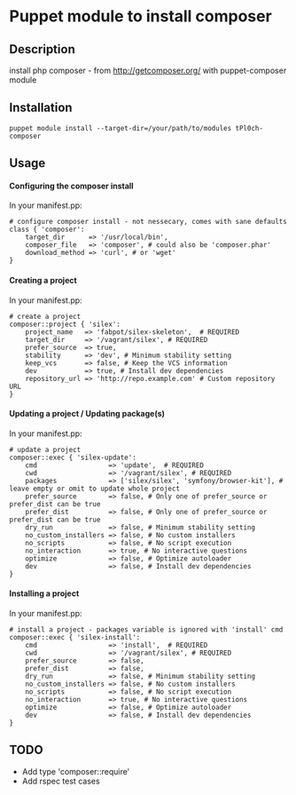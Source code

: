 # Puppet module to install composer

## Description

install php composer - from http://getcomposer.org/ with puppet-composer module

## Installation

    puppet module install --target-dir=/your/path/to/modules tPl0ch-composer

## Usage


#### Configuring the composer install

In your manifest.pp:

    # configure composer install - not nessecary, comes with sane defaults
    class { 'composer':
        target_dir      => '/usr/local/bin',
        composer_file   => 'composer', # could also be 'composer.phar'
        download_method => 'curl', # or 'wget'
    }

#### Creating a project

In your manifest.pp:

    # create a project
    composer::project { 'silex':
        project_name   => 'fabpot/silex-skeleton',  # REQUIRED
        target_dir     => '/vagrant/silex', # REQUIRED
        prefer_source  => true,
        stability      => 'dev', # Minimum stability setting
        keep_vcs       => false, # Keep the VCS information
        dev            => true, # Install dev dependencies
        repository_url => 'http://repo.example.com' # Custom repository URL
    }

#### Updating a project / Updating package(s)

In your manifest.pp:

    # update a project
    composer::exec { 'silex-update':
        cmd                  => 'update',  # REQUIRED
        cwd                  => '/vagrant/silex', # REQUIRED
        packages             => ['silex/silex', 'symfony/browser-kit'], # leave empty or omit to update whole project
        prefer_source        => false, # Only one of prefer_source or prefer_dist can be true
        prefer_dist          => false, # Only one of prefer_source or prefer_dist can be true
        dry_run              => false, # Minimum stability setting
        no_custom_installers => false, # No custom installers
        no_scripts           => false, # No script execution
        no_interaction       => true, # No interactive questions
        optimize             => false, # Optimize autoloader
        dev                  => false, # Install dev dependencies
    }

#### Installing a project

In your manifest.pp:

    # install a project - packages variable is ignored with 'install' cmd
    composer::exec { 'silex-install':
        cmd                  => 'install',  # REQUIRED
        cwd                  => '/vagrant/silex', # REQUIRED
        prefer_source        => false,
        prefer_dist          => false,
        dry_run              => false, # Minimum stability setting
        no_custom_installers => false, # No custom installers
        no_scripts           => false, # No script execution
        no_interaction       => true, # No interactive questions
        optimize             => false, # Optimize autoloader
        dev                  => false, # Install dev dependencies
    }

## TODO

- Add type 'composer::require'
- Add rspec test cases